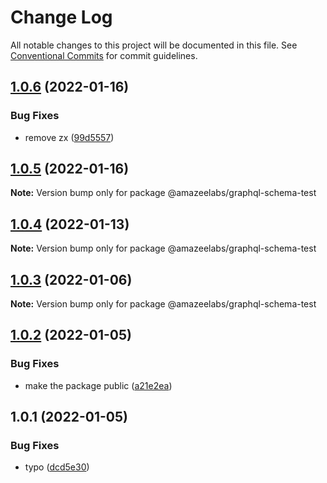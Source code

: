 # Change Log

All notable changes to this project will be documented in this file.
See [Conventional Commits](https://conventionalcommits.org) for commit guidelines.

## [1.0.6](https://github.com/AmazeeLabs/silverback-mono/compare/@amazeelabs/graphql-schema-test@1.0.5...@amazeelabs/graphql-schema-test@1.0.6) (2022-01-16)


### Bug Fixes

* remove zx ([99d5557](https://github.com/AmazeeLabs/silverback-mono/commit/99d5557bc6a5666e5afb1dc01bed8cb66b7c6e26))





## [1.0.5](https://github.com/AmazeeLabs/silverback-mono/compare/@amazeelabs/graphql-schema-test@1.0.4...@amazeelabs/graphql-schema-test@1.0.5) (2022-01-16)

**Note:** Version bump only for package @amazeelabs/graphql-schema-test





## [1.0.4](https://github.com/AmazeeLabs/silverback-mono/compare/@amazeelabs/graphql-schema-test@1.0.3...@amazeelabs/graphql-schema-test@1.0.4) (2022-01-13)

**Note:** Version bump only for package @amazeelabs/graphql-schema-test





## [1.0.3](https://github.com/AmazeeLabs/silverback-mono/compare/@amazeelabs/graphql-schema-test@1.0.2...@amazeelabs/graphql-schema-test@1.0.3) (2022-01-06)

**Note:** Version bump only for package @amazeelabs/graphql-schema-test





## [1.0.2](https://github.com/AmazeeLabs/silverback-mono/compare/@amazeelabs/graphql-schema-test@1.0.1...@amazeelabs/graphql-schema-test@1.0.2) (2022-01-05)


### Bug Fixes

* make the package public ([a21e2ea](https://github.com/AmazeeLabs/silverback-mono/commit/a21e2eae02f1e7051d8145ae4bef0df7cc0d97dc))





## 1.0.1 (2022-01-05)


### Bug Fixes

* typo ([dcd5e30](https://github.com/AmazeeLabs/silverback-mono/commit/dcd5e307421c3a5fc99590fee7211ceaca58da80))
